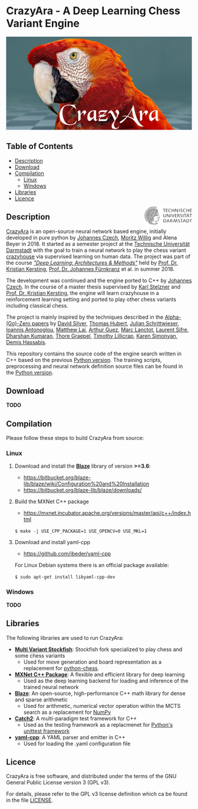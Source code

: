# CrazyAra - A Deep Learning Chess Variant Engine
![CRAZYARA_LOGO](media/crazyara_logo_medium.png "rc")

## Table of Contents
* [Description](#description)
* [Download](#download)
* [Compilation](#compilation)
    * [Linux](#linux)
    * [Windows](#windows)
* [Libraries](#libraries)
* [Licence](#licence)

<img align="right" src="media/TU_logo.png" width="128">

## Description

[CrazyAra](https://crazyara.org/) is an open-source neural network based engine, initially developed in pure python by [Johannes Czech](https://github.com/QueensGambit), [Moritz Willig](https://github.com/MoritzWillig) and Alena Beyer in 2018.
It started as a semester project at the [Technische Universität Darmstadt](https://www.tu-darmstadt.de/index.en.jsp) with the goal to train a neural network to play the chess variant [crazyhouse](https://en.wikipedia.org/wiki/Crazyhouse) via supervised learning on human data.
The project was part of the course [_"Deep Learning: Architectures & Methods"_](https://piazza.com/tu-darmstadt.de/summer2019/20001034iv/home) held by [Prof. Dr. Kristian Kersting](https://ml-research.github.io/people/kkersting/index.html), [Prof. Dr. Johannes Fürnkranz](http://www.ke.tu-darmstadt.de/staff/juffi) et al. in summer 2018. 

The development was continued and the engine ported to C++ by [Johannes Czech](https://github.com/QueensGambit). In the course of a master thesis supervised by [Karl Stelzner](https://ml-research.github.io/people/kstelzner/) and [Prof. Dr. Kristian Kersting](https://ml-research.github.io/people/kkersting/index.html), the engine will learn crazyhouse in a reinforcement learning setting and ported to play other chess variants including classical chess.

The project is mainly inspired by the techniques described in the [Alpha-(Go)-Zero papers](https://arxiv.org/abs/1712.01815) by [David Silver](https://arxiv.org/search/cs?searchtype=author&query=Silver%2C+D), [Thomas Hubert](https://arxiv.org/search/cs?searchtype=author&query=Hubert%2C+T), [Julian Schrittwieser](https://arxiv.org/search/cs?searchtype=author&query=Schrittwieser%2C+J), [Ioannis Antonoglou](https://arxiv.org/search/cs?searchtype=author&query=Antonoglou%2C+I), [Matthew Lai](https://arxiv.org/search/cs?searchtype=author&query=Lai%2C+M), [Arthur Guez](https://arxiv.org/search/cs?searchtype=author&query=Guez%2C+A), [Marc Lanctot](https://arxiv.org/search/cs?searchtype=author&query=Lanctot%2C+M), [Laurent Sifre](https://arxiv.org/search/cs?searchtype=author&query=Sifre%2C+L), [Dharshan Kumaran](https://arxiv.org/search/cs?searchtype=author&query=Kumaran%2C+D), [Thore Graepel](https://arxiv.org/search/cs?searchtype=author&query=Graepel%2C+T), [Timothy Lillicrap](https://arxiv.org/search/cs?searchtype=author&query=Lillicrap%2C+T), [Karen Simonyan](https://arxiv.org/search/cs?searchtype=author&query=Simonyan%2C+K), [Demis Hassabis](https://arxiv.org/search/cs?searchtype=author&query=Hassabis%2C+D).

This repository contains the source code of the engine search written in C++ based on the previous [Python version](https://github.com/QueensGambit/CrazyAra).
The training scripts, preprocessing and neural network definition source files can be found in the [Python version](https://github.com/QueensGambit/CrazyAra).

## Download
__TODO__

## Compilation

Please follow these steps to build CrazyAra from source:
### Linux
1. Download and install the [**Blaze**](https://bitbucket.org/blaze-lib/blaze/src/master/) library of version **>=3.6**:
	* https://bitbucket.org/blaze-lib/blaze/wiki/Configuration%20and%20Installation
	* https://bitbucket.org/blaze-lib/blaze/downloads/

2. Build the MXNet C++ package
	* https://mxnet.incubator.apache.org/versions/master/api/c++/index.html

   ```$ make -j USE_CPP_PACKAGE=1 USE_OPENCV=0 USE_MKL=1```

3. Download and install yaml-cpp 
	* https://github.com/jbeder/yaml-cpp

   For Linux Debian systems there is an official package available: 
   
   `$ sudo apt-get install libyaml-cpp-dev`

### Windows
__TODO__

## Libraries
The following libraries are used to run CrazyAra:

* [**Multi Variant Stockfish**](https://github.com/ddugovic/Stockfish): Stockfish fork specialized to play chess and some chess variants
	* Used for move generation and board representation as a replacement for [python-chess](https://github.com/niklasf/python-chess).
* [**MXNet C++ Package**](https://github.com/apache/incubator-mxnet/tree/master/cpp-package): A flexible and efficient library for deep learning
	* Used as the deep learning backend for loading and inference of the trained neural network
* [**Blaze**](https://bitbucket.org/blaze-lib/blaze/src/master/): An open-source, high-performance C++ math library for dense and sparse arithmetic
	* Used for arithmetic, numerical vector operation within the MCTS search as a replacement for [NumPy](https://numpy.org/)
* [**Catch2**](https://github.com/catchorg/Catch2): A multi-paradigm test framework for C++
	* Used as the testing framework as a replacmenet for [Python's unittest framework](https://docs.python.org/3/library/unittest.html)
* [**yaml-cpp**](https://github.com/jbeder/yaml-cpp): A YAML parser and emitter in C++
	* Used for loading the .yaml configuration file

## Licence

CrazyAra is free software, and distributed under the terms of the GNU General Public License version 3 (GPL v3).

For details, please refer to the GPL v3 license definition which ca be found in the file [LICENSE](https://github.com/QueensGambit/CrazyAraMCTS/blob/master/LICENSE).

